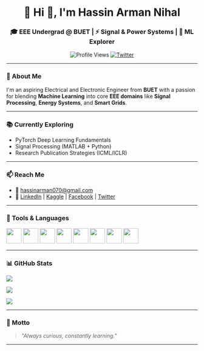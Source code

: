 <h1 align="center">🌌 Hi 👋, I'm  Hassin Arman Nihal</h1>
<h3 align="center">🎓 EEE Undergrad @ BUET | ⚡ Signal & Power Systems | 🤖 ML Explorer</h3>

<p align="center">
  <img src="https://komarev.com/ghpvc/?username=hassin070&label=Profile%20views&color=blueviolet&style=flat-square" alt="Profile Views" />
  <a href="https://twitter.com/nihal_rmcf"><img src="https://img.shields.io/twitter/follow/nihal_rmcf?label=Follow&style=social" alt="Twitter" /></a>
</p>

---

### 🧠 About Me

I'm an aspiring Electrical and Electronic Engineer from **BUET** with a passion for blending **Machine Learning** into core **EEE domains** like **Signal Processing**, **Energy Systems**, and **Smart Grids**.

---

### 📚 Currently Exploring

- PyTorch Deep Learning Fundamentals  
- Signal Processing (MATLAB + Python)  
- Research Publication Strategies (ICML/ICLR)  

---

### 📫 Reach Me

- 📧 hassinarman070@gmail.com  
- 🔗 [LinkedIn](https://linkedin.com/in/hassin-arman) | [Kaggle](https://kaggle.com/hassinarman) | [Facebook](https://fb.com/hassin.arman7) | [Twitter](https://twitter.com/nihal_rmcf)

---

### 🧰 Tools & Languages

<p align="left">
  <img src="https://cdn.jsdelivr.net/gh/devicons/devicon/icons/python/python-original.svg" width="40"/>
  <img src="https://cdn.jsdelivr.net/gh/devicons/devicon/icons/pytorch/pytorch-original.svg" width="40"/>
  <img src="https://cdn.jsdelivr.net/gh/devicons/devicon/icons/tensorflow/tensorflow-original.svg" width="40"/>
  <img src="https://upload.wikimedia.org/wikipedia/commons/0/05/Scikit_learn_logo_small.svg" width="40"/>
  <img src="https://cdn.jsdelivr.net/gh/devicons/devicon/icons/matlab/matlab-original.svg" width="40"/>
  <img src="https://cdn.jsdelivr.net/gh/devicons/devicon/icons/c/c-original.svg" width="40"/>
  <img src="https://cdn.jsdelivr.net/gh/devicons/devicon/icons/cplusplus/cplusplus-original.svg" width="40"/>
  <img src="https://cdn.jsdelivr.net/gh/devicons/devicon/icons/pandas/pandas-original.svg" width="40"/>
</p>

---

### 📊 GitHub Stats 

<p align="left">
  <img src="https://github-readme-stats.vercel.app/api?username=hassin070&show_icons=true&theme=radical" />
</p>

<p align="left">
  <img src="https://github-readme-stats.vercel.app/api/top-langs/?username=hassin070&layout=compact&theme=radical" />
</p>

<p align="left">
  <img src="https://github-readme-streak-stats.herokuapp.com/?user=hassin070&theme=radical" />
</p>

---

### 🧭 Motto

> _"Always curious, constantly learning."_

---
